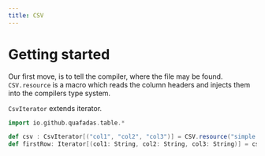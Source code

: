 ```yaml
---
title: CSV
---
```


# Getting started

Our first move, is to tell the compiler, where the file may be found. `CSV.resource` is a macro which reads the column headers and injects them into the compilers type system.

`CsvIterator` extends iterator.

```scala sc:nocompile mdoc
import io.github.quafadas.table.*

def csv : CsvIterator[("col1", "col2", "col3")] = CSV.resource("simple.csv")
def firstRow: Iterator[(col1: String, col2: String, col3: String)] = csv.take(1)

```